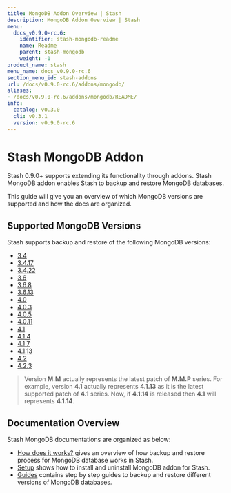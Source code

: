 ```yaml
---
title: MongoDB Addon Overview | Stash
description: MongoDB Addon Overview | Stash
menu:
  docs_v0.9.0-rc.6:
    identifier: stash-mongodb-readme
    name: Readme
    parent: stash-mongodb
    weight: -1
product_name: stash
menu_name: docs_v0.9.0-rc.6
section_menu_id: stash-addons
url: /docs/v0.9.0-rc.6/addons/mongodb/
aliases:
- /docs/v0.9.0-rc.6/addons/mongodb/README/
info:
  catalog: v0.3.0
  cli: v0.3.1
  version: v0.9.0-rc.6
---
```


# Stash MongoDB Addon

Stash 0.9.0+ supports extending its functionality through addons. Stash MongoDB addon enables Stash to backup and restore MongoDB databases.

This guide will give you an overview of which MongoDB versions are supported and how the docs are organized.

## Supported MongoDB Versions

Stash supports backup and restore of the following MongoDB versions:

- [3.4](/docs/v0.9.0-rc.6/addons/mongodb/guides/3.4/mongodb)
- [3.4.17](/docs/v0.9.0-rc.6/addons/mongodb/guides/3.4.17/mongodb)
- [3.4.22](/docs/v0.9.0-rc.6/addons/mongodb/guides/3.4.22/mongodb)
- [3.6](/docs/v0.9.0-rc.6/addons/mongodb/guides/3.6/mongodb)
- [3.6.8](/docs/v0.9.0-rc.6/addons/mongodb/guides/3.6.8/mongodb)
- [3.6.13](/docs/v0.9.0-rc.6/addons/mongodb/guides/3.6.13/mongodb)
- [4.0](/docs/v0.9.0-rc.6/addons/mongodb/guides/4.0/mongodb)
- [4.0.3](/docs/v0.9.0-rc.6/addons/mongodb/guides/4.0.3/mongodb)
- [4.0.5](/docs/v0.9.0-rc.6/addons/mongodb/guides/4.0.5/mongodb)
- [4.0.11](/docs/v0.9.0-rc.6/addons/mongodb/guides/4.0.11/mongodb)
- [4.1](/docs/v0.9.0-rc.6/addons/mongodb/guides/4.1/mongodb)
- [4.1.4](/docs/v0.9.0-rc.6/addons/mongodb/guides/4.1.4/mongodb)
- [4.1.7](/docs/v0.9.0-rc.6/addons/mongodb/guides/4.1.7/mongodb)
- [4.1.13](/docs/v0.9.0-rc.6/addons/mongodb/guides/4.1.13/mongodb)
- [4.2](/docs/v0.9.0-rc.6/addons/mongodb/guides/4.2/mongodb)
- [4.2.3](/docs/v0.9.0-rc.6/addons/mongodb/guides/4.2.3/mongodb)

>Version **M.M** actually represents the latest patch of **M.M.P** series. For example, version **4.1** actually represents **4.1.13** as it is the latest supported patch of **4.1** series. Now, if **4.1.14** is released then **4.1** will represents **4.1.14**.

## Documentation Overview

Stash MongoDB documentations are organized as below:

- [How does it works?](/docs/v0.9.0-rc.6/addons/mongodb/overview) gives an overview of how backup and restore process for MongoDB database works in Stash.
- [Setup](/docs/v0.9.0-rc.6/addons/mongodb/setup/install) shows how to install and uninstall MongoDB addon for Stash.
- [Guides](/docs/v0.9.0-rc.6/addons/mongodb/guides/3.6/mongodb) contains step by step guides to backup and restore different versions of MongoDB databases.
